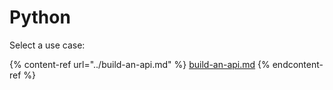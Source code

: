 # Python

Select a use case:

{% content-ref url="../build-an-api.md" %}
[build-an-api.md](../build-an-api.md)
{% endcontent-ref %}
